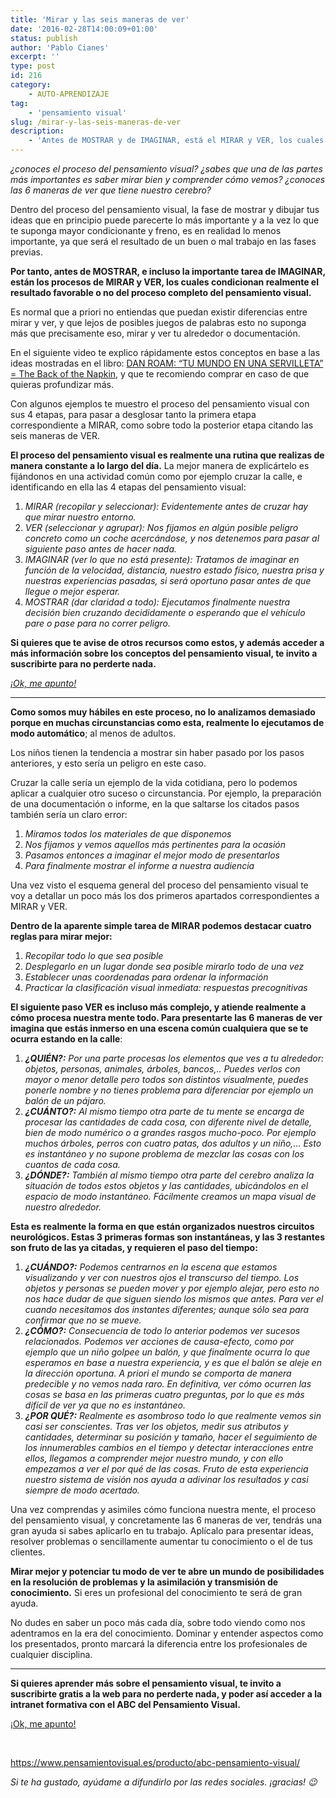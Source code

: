 ```yaml
---
title: 'Mirar y las seis maneras de ver'
date: '2016-02-28T14:00:09+01:00'
status: publish
author: 'Pablo Cianes'
excerpt: ''
type: post
id: 216
category:
    - AUTO-APRENDIZAJE
tag:
    - 'pensamiento visual'
slug: /mirar-y-las-seis-maneras-de-ver
description:
    - 'Antes de MOSTRAR y de IMAGINAR, está el MIRAR y VER, los cuales condicionan el resultado favorable o no del proceso completo del pensamiento visual.'
---
```

*¿conoces el proceso del pensamiento visual? ¿sabes que una de las partes más importantes es saber mirar bien y comprender cómo vemos? ¿conoces las 6 maneras de ver que tiene nuestro cerebro?*

Dentro del proceso del pensamiento visual, la fase de mostrar y dibujar tus ideas que en principio puede parecerte lo más importante y a la vez lo que te suponga mayor condicionante y freno, es en realidad lo menos importante, ya que será el resultado de un buen o mal trabajo en las fases previas.

**Por tanto, antes de MOSTRAR, e incluso la importante tarea de IMAGINAR, están los procesos de MIRAR y VER, los cuales condicionan realmente el resultado favorable o no del proceso completo del pensamiento visual.**

Es normal que a priori no entiendas que puedan existir diferencias entre mirar y ver, y que lejos de posibles juegos de palabras esto no suponga más que precisamente eso, mirar y ver tu alrededor o documentación.

En el siguiente video te explico rápidamente estos conceptos en base a las ideas mostradas en el libro: [DAN ROAM: “TU MUNDO EN UNA SERVILLETA” = The Back of the Napkin](http://www.amazon.es/gp/product/8498750628/ref=as_li_ss_tl?ie=UTF8&camp=3626&creative=24822&creativeASIN=8498750628&linkCode=as2&tag=informate-21), y que te recomiendo comprar en caso de que quieras profundizar más.

Con algunos ejemplos te muestro el proceso del pensamiento visual con sus 4 etapas, para pasar a desglosar tanto la primera etapa correspondiente a MIRAR, como sobre todo la posterior etapa citando las seis maneras de VER.

**El proceso del pensamiento visual es realmente una rutina que realizas de manera constante a lo largo del día.** La mejor manera de explicártelo es fijándonos en una actividad común como por ejemplo cruzar la calle, e identificando en ella las 4 etapas del pensamiento visual:

1. *MIRAR (recopilar y seleccionar): Evidentemente antes de cruzar hay que mirar nuestro entorno.*
2. *VER (seleccionar y agrupar): Nos fijamos en algún posible peligro concreto como un coche acercándose, y nos detenemos para pasar al siguiente paso antes de hacer nada.*
3. *IMAGINAR (ver lo que no está presente): Tratamos de imaginar en función de la velocidad, distancia, nuestro estado físico, nuestra prisa y nuestras experiencias pasadas, si será oportuno pasar antes de que llegue o mejor esperar.*
4. *MOSTRAR (dar claridad a todo): Ejecutamos finalmente nuestra decisión bien cruzando decididamente o esperando que el vehículo pare o pase para no correr peligro.*

**Si quieres que te avise de otros recursos como estos, y además acceder a más información sobre los conceptos del pensamiento visual, te invito a suscribirte para no perderte nada.**

[*¡Ok, me apunto!*](https://www.pensamientovisual.es/suscripcion/)

- - - - - -

**Como somos muy hábiles en este proceso, no lo analizamos demasiado porque en muchas circunstancias como esta, realmente lo ejecutamos de modo automático**; al menos de adultos.

Los niños tienen la tendencia a mostrar sin haber pasado por los pasos anteriores, y esto sería un peligro en este caso.

Cruzar la calle sería un ejemplo de la vida cotidiana, pero lo podemos aplicar a cualquier otro suceso o circunstancia. Por ejemplo, la preparación de una documentación o informe, en la que saltarse los citados pasos también sería un claro error:

1. *Miramos todos los materiales de que disponemos*
2. *Nos fijamos y vemos aquellos más pertinentes para la ocasión*
3. *Pasamos entonces a imaginar el mejor modo de presentarlos*
4. *Para finalmente mostrar el informe a nuestra audiencia*

Una vez visto el esquema general del proceso del pensamiento visual te voy a detallar un poco más los dos primeros apartados correspondientes a MIRAR y VER.

**Dentro de la aparente simple tarea de MIRAR podemos destacar cuatro reglas para mirar mejor:**

1. *Recopilar todo lo que sea posible*
2. *Desplegarlo en un lugar donde sea posible mirarlo todo de una vez*
3. *Establecer unas coordenadas para ordenar la información*
4. *Practicar la clasificación visual inmediata: respuestas precognitivas*

**El siguiente paso VER es incluso más complejo, y atiende realmente a cómo procesa nuestra mente todo. Para presentarte las 6 maneras de ver imagina que estás inmerso en una escena común cualquiera que se te ocurra estando en la calle**:

1. ***¿QUIÉN?:** Por una parte procesas los elementos que ves a tu alrededor: objetos, personas, animales, árboles, bancos,.. Puedes verlos con mayor o menor detalle pero todos son distintos visualmente, puedes ponerle nombre y no tienes problema para diferenciar por ejemplo un balón de un pájaro.*
2. ***¿CUÁNTO?:** Al mismo tiempo otra parte de tu mente se encarga de procesar las cantidades de cada cosa, con diferente nivel de detalle, bien de modo numérico o a grandes rasgos mucho-poco. Por ejemplo muchos árboles, perros con cuatro patas, dos adultos y un niño,… Esto es instantáneo y no supone problema de mezclar las cosas con los cuantos de cada cosa.*
3. ***¿DÓNDE?:** También al mismo tiempo otra parte del cerebro analiza la situación de todos estos objetos y las cantidades, ubicándolos en el espacio de modo instantáneo. Fácilmente creamos un mapa visual de nuestro alrededor.*

**Esta es realmente la forma en que están organizados nuestros circuitos neurológicos. Estas 3 primeras formas son instantáneas, y las 3 restantes son fruto de las ya citadas, y requieren el paso del tiempo:**

1. ***¿CUÁNDO?:** Podemos centrarnos en la escena que estamos visualizando y ver con nuestros ojos el transcurso del tiempo. Los objetos y personas se pueden mover y por ejemplo alejar, pero esto no nos hace dudar de que siguen siendo los mismos que antes. Para ver el cuando necesitamos dos instantes diferentes; aunque sólo sea para confirmar que no se mueve.*
2. ***¿CÓMO?:** Consecuencia de todo lo anterior podemos ver sucesos relacionados. Podemos ver acciones de causa-efecto, como por ejemplo que un niño golpee un balón, y que finalmente ocurra lo que esperamos en base a nuestra experiencia, y es que el balón se aleje en la dirección oportuna. A priori el mundo se comporta de manera predecible y no vemos nada raro. En definitiva, ver cómo ocurren las cosas se basa en las primeras cuatro preguntas, por lo que es más difícil de ver ya que no es instantáneo.*
3. ***¿POR QUÉ?:** Realmente es asombroso todo lo que realmente vemos sin casi ser conscientes. Tras ver los objetos, medir sus atributos y cantidades, determinar su posición y tamaño, hacer el seguimiento de los innumerables cambios en el tiempo y detectar interacciones entre ellos, llegamos a comprender mejor nuestro mundo, y con ello empezamos a ver el por qué de las cosas. Fruto de esta experiencia nuestro sistema de visión nos ayuda a adivinar los resultados y casi siempre de modo acertado.*

Una vez comprendas y asimiles cómo funciona nuestra mente, el proceso del pensamiento visual, y concretamente las 6 maneras de ver, tendrás una gran ayuda si sabes aplicarlo en tu trabajo. Aplícalo para presentar ideas, resolver problemas o sencillamente aumentar tu conocimiento o el de tus clientes.

**Mirar mejor y potenciar tu modo de ver te abre un mundo de posibilidades en la resolución de problemas y la asimilación y transmisión de conocimiento.** Si eres un profesional del conocimiento te será de gran ayuda.

No dudes en saber un poco más cada día, sobre todo viendo como nos adentramos en la era del conocimiento. Dominar y entender aspectos como los presentados, pronto marcará la diferencia entre los profesionales de cualquier disciplina.

- - - - - -

**Si quieres aprender más sobre el pensamiento visual, te invito a suscribirte gratis a la web para no perderte nada, y poder así acceder a la intranet formativa con el ABC del Pensamiento Visual.**

[<span style="font-weight: 400;">¡Ok, me apunto!</span>](https://www.pensamientovisual.es/suscripcion/)

<span style="color: #ffffff;">.</span>

<https://www.pensamientovisual.es/producto/abc-pensamiento-visual/>

*Si te ha gustado, ayúdame* *a difundirlo por las redes sociales. ¡gracias! 😉*
